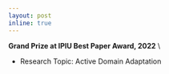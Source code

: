 ```yaml
---
layout: post
inline: true
---
```


**Grand Prize at IPIU Best Paper Award, 2022** \
- Research Topic: Active Domain Adaptation
